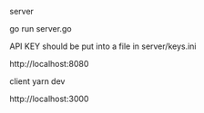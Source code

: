 server

go run server.go


API KEY should be put into a file in server/keys.ini

http://localhost:8080

client yarn dev

http://localhost:3000
